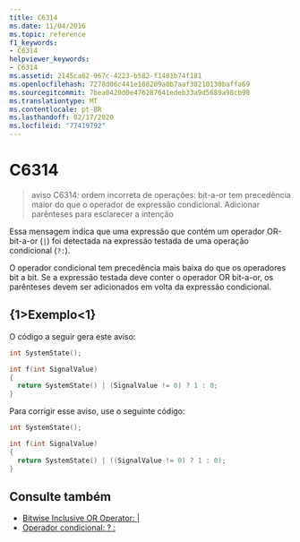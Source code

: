 ```yaml
---
title: C6314
ms.date: 11/04/2016
ms.topic: reference
f1_keywords:
- C6314
helpviewer_keywords:
- C6314
ms.assetid: 2145ca62-967c-4223-b582-f1481b74f181
ms.openlocfilehash: 7278d06c441e108209a0b7aaf38210130baffa69
ms.sourcegitcommit: 7bea0420d0e476287641edeb33a9d5689a98cb98
ms.translationtype: MT
ms.contentlocale: pt-BR
ms.lasthandoff: 02/17/2020
ms.locfileid: "77419792"
---
```

# <a name="c6314"></a>C6314

> aviso C6314: ordem incorreta de operações: bit-a-or tem precedência maior do que o operador de expressão condicional. Adicionar parênteses para esclarecer a intenção

Essa mensagem indica que uma expressão que contém um operador OR-bit-a-or (`|`) foi detectada na expressão testada de uma operação condicional (`?:`).

O operador condicional tem precedência mais baixa do que os operadores bit a bit. Se a expressão testada deve conter o operador OR bit-a-or, os parênteses devem ser adicionados em volta da expressão condicional.

## <a name="example"></a>{1&gt;Exemplo&lt;1}

O código a seguir gera este aviso:

```cpp
int SystemState();

int f(int SignalValue)
{
  return SystemState() | (SignalValue != 0) ? 1 : 0;
}
```

Para corrigir esse aviso, use o seguinte código:

```cpp
int SystemState();

int f(int SignalValue)
{
  return SystemState() | ((SignalValue != 0) ? 1 : 0);
}
```

## <a name="see-also"></a>Consulte também

- [Bitwise Inclusive OR Operator: &#124;](/cpp/cpp/bitwise-inclusive-or-operator-pipe)
- [Operador condicional: ? :](/cpp/cpp/conditional-operator-q)
